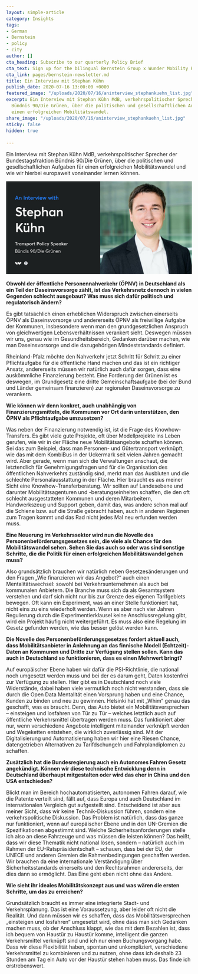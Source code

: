 ```yaml
---
layout: simple-article
category: Insights
tags:
- German
- Bernstein
- policy
- city
author: []
cta_heading: Subscribe to our quarterly Policy Brief
cta_text: Sign up for the bilingual Bernstein Group x Wunder Mobility Policy Brief, a quarterly round-up featuring fascinating articles on mobility, tech, the role of cities and regulation.
cta_link: pages/bernstein-newsletter.md
title: Ein Interview mit Stephan Kühn
publish_date: 2020-07-16 13:00:00 +0000
featured_image: "/uploads/2020/07/16/aninterview_stephankuehn_list.jpg"
excerpt: Ein Interview mit Stephan Kühn MdB, verkehrspolitischer Sprecher der Bundestagsfraktion
  Bündnis 90/Die Grünen, über die politischen und gesellschaftlichen Aufgaben für
  einen erfolgreichen Mobilitätswandel.
share_image: "/uploads/2020/07/16/aninterview_stephankuehn_list.jpg"
sticky: false
hidden: true

---
```

Ein Interview mit Stephan Kühn MdB, verkehrspolitischer Sprecher der Bundestagsfraktion Bündnis 90/Die Grünen, über die politischen und gesellschaftlichen Aufgaben für einen erfolgreichen Mobilitätswandel und wie wir hierbei europaweit voneinander lernen können.

![](/uploads/2020/07/16/aninterview_stephankuehn_body.jpeg)

**Obwohl der öffentliche Personennahverkehr (ÖPNV) in Deutschland als ein Teil der Daseinsvorsorge zählt, ist das Verkehrsnetz dennoch in vielen Gegenden schlecht ausgebaut? Was muss sich dafür politisch und regulatorisch ändern?**

Es gibt tatsächlich einen erheblichen Widerspruch zwischen einerseits ÖPNV als Daseinsvorsorge und andererseits ÖPNV als freiwillige Aufgabe der Kommunen, insbesondere wenn man den grundgesetzlichen Anspruch von gleichwertigen Lebensverhältnissen verankert sieht. Deswegen müssen wir uns, genau wie im Gesundheitsbereich, Gedanken darüber machen, wie man Daseinsvorsorge und die dazugehörigen Mindeststandards definiert.

Rheinland-Pfalz möchte den Nahverkehr jetzt Schritt für Schritt zu einer Pflichtaufgabe für die öffentliche Hand machen und das ist ein richtiger Ansatz, andererseits müssen wir natürlich auch dafür sorgen, dass eine auskömmliche Finanzierung besteht. Eine Forderung der Grünen ist es deswegen, im Grundgesetz eine dritte Gemeinschaftsaufgabe (bei der Bund und Länder gemeinsam finanzieren) zur regionalen Daseinsvorsorge zu verankern.

**Wie können wir denn konkret, auch unabhängig von Finanzierungsmitteln, die Kommunen vor Ort darin unterstützen, den ÖPNV als Pflichtaufgabe umzusetzen?**

Was neben der Finanzierung notwendig ist, ist die Frage des Knowhow-Transfers. Es gibt viele gute Projekte, oft über Modellprojekte ins Leben gerufen, wie wir in der Fläche neue Mobilitätsangebote schaffen können. Sei das zum Beispiel, dass man Personen- und Gütertransport verknüpft, wie das mit dem KombiBus in der Uckermark seit vielen Jahren gemacht wird. Aber gerade, wenn man sich die Verwaltungen anschaut, die letztendlich für Genehmigungsfragen und für die Organisation des öffentlichen Nahverkehrs zuständig sind, merkt man das Ausbluten und die schlechte Personalausstattung in der Fläche. Hier braucht es aus meiner Sicht eine Knowhow-Transferberatung. Wir sollten auf Landesebene und darunter Mobilitätsagenturen und -beratungseinheiten schaffen, die den oft schlecht ausgestatteten Kommunen und deren Mitarbeitern, Handwerkszeug und Support geben, damit das, was andere schon mal auf die Schiene bzw. auf die Straße gebracht haben, auch in anderen Regionen zum Tragen kommt und das Rad nicht jedes Mal neu erfunden werden muss.

**Eine Neuerung im Verkehrssektor wird nun die Novelle des Personenbeförderungsgesetzes sein, die viele als Chance für den Mobilitätswandel sehen. Sehen Sie das auch so oder was sind sonstige Schritte, die die Politik für einen erfolgreichen Mobilitätswandel gehen muss?**

Also grundsätzlich brauchen wir natürlich neben Gesetzesänderungen und den Fragen „Wie finanzieren wir das Angebot?“ auch einen Mentalitätswechsel: sowohl bei Verkehrsunternehmen als auch bei kommunalen Anbietern. Die Branche muss sich da als Gesamtsystem verstehen und darf sich nicht nur bis zur Grenze des eigenen Tarifgebiets bewegen. Oft kann ein Experiment, was an einer Stelle funktioniert hat, nicht eins zu eins wiederholt werden. Wenn es aber nach vier Jahren Regulierung durch die Experimentierklausel keine Anschlussregelung gibt, wird ein Projekt häufig nicht weitergeführt. Es muss also eine Regelung im Gesetz gefunden werden, wie das besser gelöst werden kann.

**Die Novelle des Personenbeförderungsgesetzes fordert aktuell auch, dass Mobilitätsanbieter in Anlehnung an das finnische Modell (Echtzeit)-Daten an Kommunen und Dritte zur Verfügung stellen sollen. Kann das auch in Deutschland so funktionieren, dass es einen Mehrwert bringt?**

Auf europäischer Ebene haben wir dafür die PSI-Richtlinie, die national noch umgesetzt werden muss und bei der es darum geht, Daten kostenfrei zur Verfügung zu stellen. Hier gibt es in Deutschland noch viele Widerstände, dabei haben viele vermutlich noch nicht verstanden, dass sie durch die Open Data Mentalität einen Vorsprung haben und eine Chance, Kunden zu binden und neu zu gewinnen. Helsinki hat mit „Whim“ genau das geschafft, was es braucht. Denn, das Auto bietet ein Mobilitätsversprechen – einsteigen und losfahren von Tür zu Tür – welches letztlich auch auf öffentliche Verkehrsmittel übertragen werden muss. Das funktioniert aber nur, wenn verschiedene Angebote intelligent miteinander verknüpft werden und Wegeketten entstehen, die wirklich zuverlässig sind. Mit der Digitalisierung und Automatisierung haben wir hier eine Riesen Chance, datengetrieben Alternativen zu Tarifdschungeln und Fahrplandiplomen zu schaffen.

**Zusätzlich hat die Bundesregierung auch ein Autonomes Fahren Gesetz angekündigt. Können wir diese technische Entwicklung denn in Deutschland überhaupt mitgestalten oder wird das eher in China und den USA entschieden?**

Blickt man im Bereich hochautomatisierten, autonomen Fahren darauf, wie die Patente verteilt sind, fällt auf, dass Europa und auch Deutschland im internationalen Vergleich gut aufgestellt sind. Entscheidend ist aber aus meiner Sicht, dass wir keine Technik-Diskussion führen, sondern eine verkehrspolitische Diskussion. Das Problem ist natürlich, dass das ganze nur funktioniert, wenn auf europäischer Ebene und in den UN-Gremien die Spezifikationen abgestimmt sind. Welche Sicherheitsanforderungen stelle ich also an diese Fahrzeuge und was müssen die leisten können? Das heißt, dass wir diese Thematik nicht national lösen, sondern – natürlich auch im Rahmen der EU-Ratspräsidentschaft – schauen, dass bei der EU, der UNECE und anderen Gremien die Rahmenbedingungen geschaffen werden. Wir brauchen da eine internationale Verständigung über Sicherheitsstandards einerseits und den Rechtsrahmen andererseits, der dies dann so ermöglicht. Das Eine geht eben nicht ohne das Andere.

**Wie sieht ihr ideales Mobilitätskonzept aus und was wären die ersten Schritte, um das zu erreichen?**

Grundsätzlich braucht es immer eine integrierte Stadt- und Verkehrsplanung. Das ist eine Voraussetzung, aber leider oft nicht die Realität. Und dann müssen wir es schaffen, dass das Mobilitätsversprechen „einsteigen und losfahren“ umgesetzt wird, ohne dass man sich Gedanken machen muss, ob der Anschluss klappt, wie das mit dem Bezahlen ist, dass ich bequem von Haustür zu Haustür komme, intelligent die ganzen Verkehrsmittel verknüpft sind und ich nur einen Buchungsvorgang habe. Dass wir diese Flexibilität haben, spontan und unkompliziert, verschiedene Verkehrsmittel zu kombinieren und zu nutzen, ohne dass ich deshalb 23 Stunden am Tag ein Auto vor der Haustür stehen haben muss. Das finde ich erstrebenswert.
